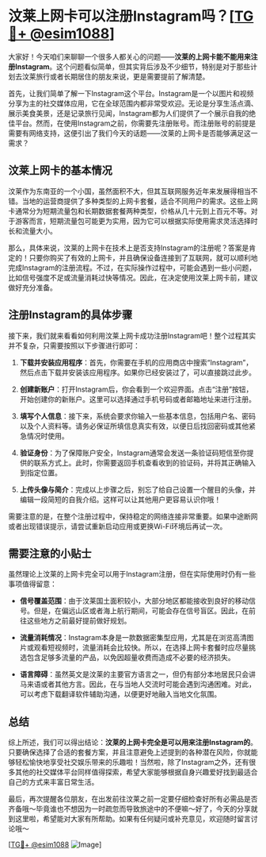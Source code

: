 # 汶莱上网卡可以注册Instagram吗？[[TG💪+ @esim1088](https://t.me/s/esim1088)]

大家好！今天咱们来聊聊一个很多人都关心的问题——**汶莱的上网卡能不能用来注册Instagram**。这个问题看似简单，但其实背后涉及不少细节，特别是对于那些计划去汶莱旅行或者长期居住的朋友来说，更是需要提前了解清楚。

首先，让我们简单了解一下Instagram这个平台。Instagram是一个以图片和视频分享为主的社交媒体应用，它在全球范围内都非常受欢迎。无论是分享生活点滴、展示美食美景，还是记录旅行见闻，Instagram都为人们提供了一个展示自我的绝佳平台。然而，在使用Instagram之前，你需要先注册账号。而注册账号的前提是需要有网络支持，这便引出了我们今天的话题——汶莱的上网卡是否能够满足这一需求？

## 汶莱上网卡的基本情况

汶莱作为东南亚的一个小国，虽然面积不大，但其互联网服务近年来发展得相当不错。当地的运营商提供了多种类型的上网卡套餐，适合不同用户的需求。这些上网卡通常分为短期流量包和长期数据套餐两种类型，价格从几十元到上百元不等。对于游客而言，短期流量包可能更为实用，因为它可以根据实际使用需求灵活选择时长和流量大小。

那么，具体来说，汶莱的上网卡在技术上是否支持Instagram的注册呢？答案是肯定的！只要你购买了有效的上网卡，并且确保设备连接到了互联网，就可以顺利地完成Instagram的注册流程。不过，在实际操作过程中，可能会遇到一些小问题，比如信号强度不足或流量消耗过快等情况。因此，在决定使用汶莱上网卡前，建议做好充分准备。

## 注册Instagram的具体步骤

接下来，我们就来看看如何利用汶莱上网卡成功注册Instagram吧！整个过程其实并不复杂，只需要按照以下步骤进行即可：

1. **下载并安装应用程序**：首先，你需要在手机的应用商店中搜索“Instagram”，然后点击下载并安装该应用程序。如果你已经安装过了，可以直接跳过此步。
   
2. **创建新账户**：打开Instagram后，你会看到一个欢迎界面。点击“注册”按钮，开始创建你的新账户。这里可以选择通过手机号码或者邮箱地址来进行注册。

3. **填写个人信息**：接下来，系统会要求你输入一些基本信息，包括用户名、密码以及个人资料等。请务必保证所填信息真实有效，以便日后找回密码或其他紧急情况时使用。

4. **验证身份**：为了保障账户安全，Instagram通常会发送一条验证码短信至你提供的联系方式上。此时，你需要返回手机查看收到的验证码，并将其正确输入到指定位置。

5. **上传头像与简介**：完成以上步骤之后，别忘了给自己设置一个醒目的头像，并编辑一段简短的自我介绍。这样可以让其他用户更容易认识你哦！

需要注意的是，在整个注册过程中，保持稳定的网络连接非常重要。如果中途断网或者出现错误提示，请尝试重新启动应用或更换Wi-Fi环境后再试一次。

## 需要注意的小贴士

虽然理论上汶莱的上网卡完全可以用于Instagram注册，但在实际使用时仍有一些事项值得留意：

- **信号覆盖范围**：由于汶莱国土面积较小，大部分地区都能接收到良好的移动信号。但是，在偏远山区或者海上航行期间，可能会存在信号盲区。因此，在前往这些地方之前最好提前做好规划。
  
- **流量消耗情况**：Instagram本身是一款数据密集型应用，尤其是在浏览高清图片或观看短视频时，流量消耗会比较快。所以，在选择上网卡套餐时应尽量挑选包含足够多流量的产品，以免因超量收费而造成不必要的经济损失。

- **语言障碍**：虽然英文是汶莱的主要官方语言之一，但仍有部分本地居民只会讲马来语或者其他方言。因此，在与当地人交流时可能会遇到沟通困难。对此，可以考虑下载翻译软件辅助沟通，以便更好地融入当地文化氛围。

## 总结

综上所述，我们可以得出结论：**汶莱的上网卡完全是可以用来注册Instagram的**。只要确保选择了合适的套餐方案，并且注意避免上述提到的各种潜在风险，你就能够轻松愉快地享受社交娱乐带来的乐趣啦！当然啦，除了Instagram之外，还有很多其他的社交媒体平台同样值得探索，希望大家能够根据自身兴趣爱好找到最适合自己的方式来丰富日常生活。

最后，再次提醒各位朋友，在出发前往汶莱之前一定要仔细检查好所有必需品是否齐备哦～毕竟谁也不想因为一时疏忽而导致旅途中的不便嘛～好了，今天的分享就到这里啦，希望能对大家有所帮助。如果有任何疑问或补充意见，欢迎随时留言讨论哦～

[[TG💪+ @esim1088](https://t.me/s/esim1088) ![Image](https://i.postimg.cc/4NQfJmqS/Snipaste-2025-05-13-00-14-12.png)]